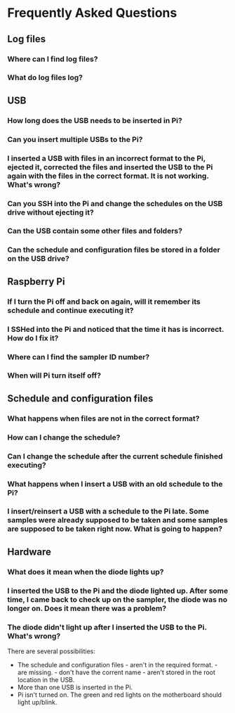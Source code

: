# Frequently Asked Questions

## Log files

### Where can I find log files?

### What do log files log?





## USB

### How long does the USB needs to be inserted in Pi?

### Can you insert multiple USBs to the Pi?

### I inserted a USB with files in an incorrect format to the Pi, ejected it, corrected the files and inserted the USB to the Pi again with the files in the correct format. It is not working. What's wrong?


### Can you SSH into the Pi and change the schedules on the USB drive without ejecting it?


### Can the USB contain some other files and folders?

### Can the schedule and configuration files be stored in a folder on the USB drive?





## Raspberry Pi 

### If I turn the Pi off and back on again, will it remember its schedule and continue executing it?

### I SSHed into the Pi and noticed that the time it has is incorrect. How do I fix it?

### Where can I find the sampler ID number?


### When will Pi turn itself off?








## Schedule and configuration files

### What happens when files are not in the correct format?

### How can I change the schedule?

### Can I change the schedule after the current schedule finished executing?

### What happens when I insert a USB with an old schedule to the Pi?

### I insert/reinsert a USB with a schedule to the Pi late. Some samples were already supposed to be taken and some samples are supposed to be taken right now. What is going to happen?




## Hardware

### What does it mean when the diode lights up?

### I inserted the USB to the Pi and the diode lighted up. After some time, I came back to check up on the sampler, the diode was no longer on. Does it mean there was a problem?

### The diode didn't light up after I inserted the USB to the Pi. What's wrong?
There are several possibilities:
- The schedule and configuration files 
        - aren't in the required format.
        - are missing.
        - don't have the corrent name
        - aren't stored in the root location in the USB.
- More than one USB is inserted in the Pi.
- Pi isn't turned on. The green and red lights on the motherboard should light up/blink.
